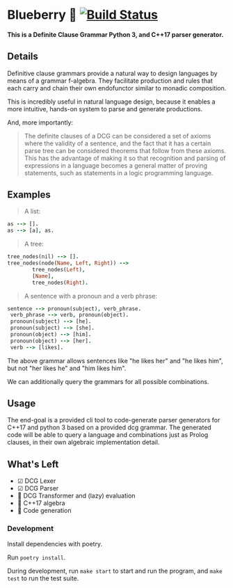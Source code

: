 # Blueberry 💎 [![Build Status](https://travis-ci.org/jahan-addison/blueberry.svg?branch=master)](https://travis-ci.org/jahan-addison/blueberry)

#### This is a Definite Clause Grammar Python 3, and C++17 parser generator.

## Details

Definitive clause grammars provide a natural way to design languages by means of a grammar f-algebra. They facilitate production and rules that each carry and chain their own endofunctor similar to monadic composition.

This is incredibly useful in natural language design, because it enables a more intuitive, hands-on system to parse and generate productions.

And, more importantly:

> The definite clauses of a DCG can be considered a set of axioms where the validity of a sentence, and the fact that it has a certain parse tree can be considered theorems that follow from these axioms. This has the advantage of making it so that recognition and parsing of expressions in a language becomes a general matter of proving statements, such as statements in a logic programming language.


## Examples

> A list:

```prolog
as --> [].
as --> [a], as.
```

> A tree:

```prolog
tree_nodes(nil) --> [].
tree_nodes(node(Name, Left, Right)) -->
        tree_nodes(Left),
        [Name],
        tree_nodes(Right).
```

> A sentence with a pronoun and a verb phrase:
```prolog
sentence --> pronoun(subject), verb_phrase.
 verb_phrase --> verb, pronoun(object).
 pronoun(subject) --> [he].
 pronoun(subject) --> [she].
 pronoun(object) --> [him].
 pronoun(object) --> [her].
 verb --> [likes].
```

The above grammar allows sentences like "he likes her" and "he likes him", but not "her likes he" and "him likes him".

We can additionally query the grammars for all possible combinations.

## Usage

The end-goal is a provided cli tool to code-generate parser generators for C++17 and python 3 based on a provided dcg grammar. The generated code will be able to query a language and combinations just as Prolog clauses, in their own algebraic implementation detail.

## What's Left

* ☑ DCG Lexer
* ☑ DCG Parser
* 🔧 DCG Transformer and (lazy) evaluation
* 🔧 C++17 algebra
* 🔧 Code generation

### Development

Install dependencies with poetry.

Run `poetry install`.

During development, run `make start` to start and run the program, and `make test` to run the test suite.